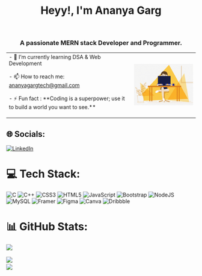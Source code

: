 
<h1 align="center">Heyy!, I'm Ananya Garg</h1><br>
<h3 align="center">A passionate MERN stack Developer and Programmer.</h3>
<table>
  <tr>
    <td>
      - 🔭 I’m currently learning DSA & Web Development<br><br>
      - 📫 How to reach me: <a href="mailto:ananyagargtech@gmail.com">ananyagargtech@gmail.com</a><br><br>
      - ⚡ Fun fact : **Coding is a superpower; use it to build a world you want to see.**
      <br><br>
    </td>
    <td>
      <img src="ezgif-6-76e0a13240.gif" alt="GIF" style="max-width: 100%;">
    </td>
  </tr>
</table>




## 🌐 Socials:
[![LinkedIn](https://img.shields.io/badge/LinkedIn-%230077B5.svg?logo=linkedin&logoColor=white)](https://www.linkedin.com/in/ananya-garg-8b3153230) 

# 💻 Tech Stack:
![C](https://img.shields.io/badge/c-%2300599C.svg?style=flat&logo=c&logoColor=white) ![C++](https://img.shields.io/badge/c++-%2300599C.svg?style=flat&logo=c%2B%2B&logoColor=white) ![CSS3](https://img.shields.io/badge/css3-%231572B6.svg?style=flat&logo=css3&logoColor=white) ![HTML5](https://img.shields.io/badge/html5-%23E34F26.svg?style=flat&logo=html5&logoColor=white) ![JavaScript](https://img.shields.io/badge/javascript-%23323330.svg?style=flat&logo=javascript&logoColor=%23F7DF1E) ![Bootstrap](https://img.shields.io/badge/bootstrap-%238511FA.svg?style=flat&logo=bootstrap&logoColor=white) ![NodeJS](https://img.shields.io/badge/node.js-6DA55F?style=flat&logo=node.js&logoColor=white) ![MySQL](https://img.shields.io/badge/mysql-4479A1.svg?style=flat&logo=mysql&logoColor=white) ![Framer](https://img.shields.io/badge/Framer-black?style=flat&logo=framer&logoColor=blue) ![Figma](https://img.shields.io/badge/figma-%23F24E1E.svg?style=flat&logo=figma&logoColor=white) ![Canva](https://img.shields.io/badge/Canva-%2300C4CC.svg?style=flat&logo=Canva&logoColor=white) ![Dribbble](https://img.shields.io/badge/Dribbble-EA4C89?style=flat&logo=dribbble&logoColor=white)
# 📊 GitHub Stats:
![](https://github-readme-stats.vercel.app/api?username=ananyagarg05&theme=ambient_gradient&hide_border=false&include_all_commits=false&count_private=false)<br/>

![](https://github-readme-streak-stats.herokuapp.com/?user=ananyagarg05&theme=ambient_gradient&hide_border=false)<br/>
![](https://github-readme-stats.vercel.app/api/top-langs/?username=ananyagarg05&theme=ambient_gradient&hide_border=false&include_all_commits=false&count_private=false&layout=compact)

<!-- Proudly created with GPRM ( https://gprm.itsvg.in ) -->

<!---
ananyagarg05/ananyagarg05 is a ✨ special ✨ repository because its `README.md` (this file) appears on your GitHub profile.
You can click the Preview link to take a look at your changes.
--->
